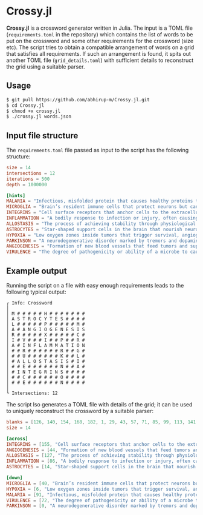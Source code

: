 # Crossy.jl

**Crossy.jl** is a crossword generator written in Julia. The input is a TOML file (`requirements.toml` in the repository) which contains the list of words to be put on the crossword and some other requirements for the crossword (size etc). The script tries to obtain a compatible arrangement of words on a grid that satisfies all requirements. If such an arrangement is found, it spits out another TOML file (`grid_details.toml`) with sufficient details to reconstruct the grid using a suitable parser.

## Usage

```sh
$ git pull https://github.com/abhirup-m/Crossy.jl.git
$ cd Crossy.jl
$ chmod +x crossy.jl
$ ./crossy.jl words.json
```

## Input file structure
The `requirements.toml` file passed as input to the script has the following structure:
```toml
size = 14
intersections = 12
iterations = 500
depth = 1000000

[hints]
MALARIA = "Infectious, misfolded protein that causes healthy proteins to misfold, leading to fatal neurodegenerative diseases"
MICROGLIA = "Brain’s resident immune cells that protect neurons but can drive chronic inflammation in disease."
INTEGRINS = "Cell surface receptors that anchor cells to the extracellular matrix and relay mechanical signals inside."
INFLAMMATION = "A bodily response to infection or injury, often causing redness and swelling."
ALLOSTASIS = "The process of achieving stability through physiological or behavioral changes in response to stress."
ASTROCYTES = "Star-shaped support cells in the brain that nourish neurons, maintain homeostasis, and turn harmful when reactive in disease."
HYPOXIA = "Low oxygen zones inside tumors that trigger survival, angiogenesis, and therapy resistance."
PARKINSON = "A neurodegenerative disorder marked by tremors and dopamine depletion."
ANGIOGENESIS = "Formation of new blood vessels that feed tumors and support their growth and spread."
VIRULENCE = "The degree of pathogenicity or ability of a microbe to cause disease."
```

## Example output

Running the script on a file with easy enough requirements leads to the following typical output:
```
┌ Info: Crossword 
│ 
│ M # # # # # H # # # # # # #
│ A S T R O C Y T E S # # # #
│ L # # # # # P # # # # # M #
│ A # A N G I O G E N E S I S
│ R # # # # # X # # # # # C #
│ I # V # # # I # # P # # R #
│ A # I N F L A M M A T I O N
│ # # R # # # # # # R # # G #
│ # # U # # # # # # K # # L #
│ # A L L O S T A S I S # I #
│ # # E # # # # # # N # # A #
│ # I N T E G R I N S # # # #
│ # # C # # # # # # O # # # #
│ # # E # # # # # # N # # # #
│ 
└ Intersections: 12
```

The script lso generates a TOML file with details of the grid; it can be used to uniquely reconstruct the crossword by a suitable parser:
```toml
blanks = [126, 140, 154, 168, 182, 1, 29, 43, 57, 71, 85, 99, 113, 141, 169, 183, 2, 30, 58, 3, 31, 59, 73, 101, 115, 143, 171, 185, 4, 32, 60, 74, 102, 116, 144, 172, 186, 5, 33, 61, 75, 103, 117, 145, 173, 187, 104, 118, 146, 174, 188, 7, 35, 63, 77, 189, 8, 36, 64, 78, 106, 120, 148, 176, 190, 9, 37, 65, 79, 107, 121, 149, 177, 191, 10, 24, 38, 66, 80, 108, 122, 150, 164, 178, 192, 11, 25, 39, 67, 81, 109, 123, 137, 151, 165, 179, 193, 12, 26, 166, 180, 194, 13, 27, 41, 69, 83, 111, 125, 139, 153, 167, 181, 195]
size = 14

[across]
INTEGRINS = [155, "Cell surface receptors that anchor cells to the extracellular matrix and relay mechanical signals inside."]
ANGIOGENESIS = [44, "Formation of new blood vessels that feed tumors and support their growth and spread."]
ALLOSTASIS = [127, "The process of achieving stability through physiological or behavioral changes in response to stress."]
INFLAMMATION = [86, "A bodily response to infection or injury, often causing redness and swelling."]
ASTROCYTES = [14, "Star-shaped support cells in the brain that nourish neurons, maintain homeostasis, and turn harmful when reactive in disease."]

[down]
MICROGLIA = [40, "Brain’s resident immune cells that protect neurons but can drive chronic inflammation in disease."]
HYPOXIA = [6, "Low oxygen zones inside tumors that trigger survival, angiogenesis, and therapy resistance."]
MALARIA = [91, "Infectious, misfolded protein that causes healthy proteins to misfold, leading to fatal neurodegenerative diseases"]
VIRULENCE = [72, "The degree of pathogenicity or ability of a microbe to cause disease."]
PARKINSON = [0, "A neurodegenerative disorder marked by tremors and dopamine depletion."]
```
